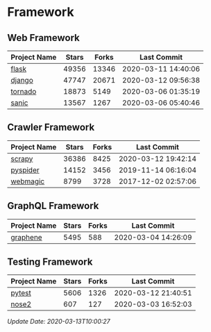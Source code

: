 # Framework

## Web Framework

| Project Name | Stars | Forks | Last Commit |
| ------------ | ----- | ----- | ----------- |
| [flask](https://github.com/pallets/flask) | 49356 | 13346 | 2020-03-11 14:40:06 |
| [django](https://github.com/django/django) | 47747 | 20671 | 2020-03-12 09:56:38 |
| [tornado](https://github.com/tornadoweb/tornado) | 18873 | 5149 | 2020-03-06 01:35:19 |
| [sanic](https://github.com/huge-success/sanic) | 13567 | 1267 | 2020-03-06 05:40:46 |

## Crawler Framework

| Project Name | Stars | Forks | Last Commit |
| ------------ | ----- | ----- | ----------- |
| [scrapy](https://github.com/scrapy/scrapy) | 36386 | 8425 | 2020-03-12 19:42:14 |
| [pyspider](https://github.com/binux/pyspider) | 14152 | 3456 | 2019-11-14 06:16:04 |
| [webmagic](https://github.com/code4craft/webmagic) | 8799 | 3728 | 2017-12-02 02:57:06 |

## GraphQL Framework

| Project Name | Stars | Forks | Last Commit |
| ------------ | ----- | ----- | ----------- |
| [graphene](https://github.com/graphql-python/graphene) | 5495 | 588 | 2020-03-04 14:26:09 |

## Testing Framework

| Project Name | Stars | Forks | Last Commit |
| ------------ | ----- | ----- | ----------- |
| [pytest](https://github.com/pytest-dev/pytest) | 5606 | 1326 | 2020-03-12 21:40:51 |
| [nose2](https://github.com/nose-devs/nose2) | 607 | 127 | 2020-03-03 16:52:03 |

*Update Date: 2020-03-13T10:00:27*